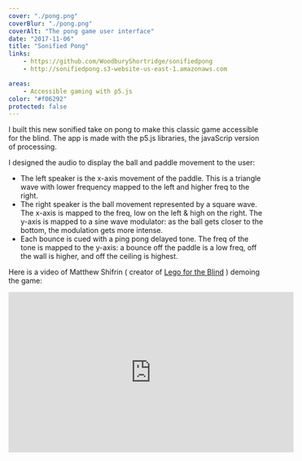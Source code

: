 ```yaml
---
cover: "./pong.png"
coverBlur: "./pong.png"
coverAlt: "The pong game user interface"
date: "2017-11-06"
title: "Sonified Pong"
links:
    - https://github.com/WoodburyShortridge/sonifiedpong
    - http://sonifiedpong.s3-website-us-east-1.amazonaws.com

areas:
    - Accessible gaming with p5.js
color: "#f06292"
protected: false
---
```


I built this new sonified take on pong to make this classic game accessible for the blind. The app is made with the p5.js libraries, the javaScrip version of processing.

I designed the audio to display the ball and paddle movement to the user:

- The left speaker is the x-axis movement of the paddle. This is a triangle wave with lower frequency mapped to the left and higher freq to the right.
- The right speaker is the ball movement represented by a square wave. The x-axis is mapped to the freq, low on the left & high on the right. The y-axis is mapped to a sine wave modulator: as the ball gets closer to the bottom, the modulation gets more intense.
- Each bounce is cued with a ping pong delayed tone. The freq of the tone is mapped to the y-axis: a bounce off the paddle is a low freq, off the wall is higher, and off the ceiling is highest.

Here is a video of Matthew Shifrin ( creator of [Lego for the Blind](http://legofortheblind.com/) ) demoing the game:

<div class="videoWrapper">
<iframe width="560" height="315" src="https://www.youtube.com/embed/lpvNyfr51zI" frameborder="0" allow="autoplay; encrypted-media" allowfullscreen></iframe>
</div>
